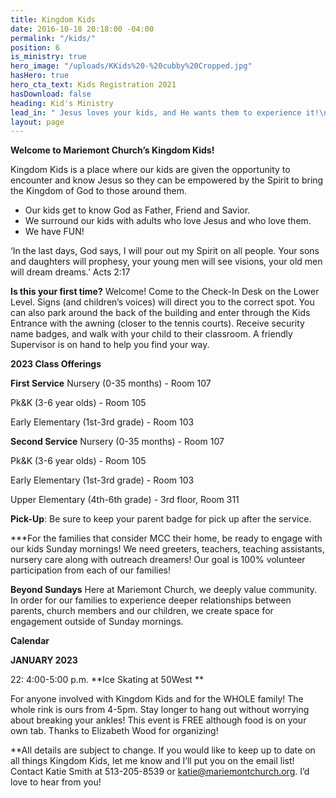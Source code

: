 ```yaml
---
title: Kingdom Kids
date: 2016-10-18 20:18:00 -04:00
permalink: "/kids/"
position: 6
is_ministry: true
hero_image: "/uploads/KKids%20-%20cubby%20Cropped.jpg"
hasHero: true
hero_cta_text: Kids Registration 2021
hasDownload: false
heading: Kid's Ministry
lead_in: " Jesus loves your kids, and He wants them to experience it!\n"
layout: page
---
```


**Welcome to Mariemont Church’s Kingdom Kids!**

Kingdom Kids is a place where our kids are given the opportunity to encounter and know Jesus so they can be empowered by the Spirit to bring the Kingdom of God to those around them.

* Our kids get to know God as Father, Friend and Savior.
* We surround our kids with adults who love Jesus and who love them.
* We have FUN!

‘In the last days, God says, I will pour out my Spirit on all people. Your sons and daughters will prophesy, your young men will see visions, your old men will dream dreams.’ Acts 2:17

**Is this your first time?** 
Welcome! Come to the Check-In Desk on the Lower Level. Signs (and children’s voices) will direct you to the correct spot. You can also park around the back of the building and enter through the Kids Entrance with the awning (closer to the tennis courts). Receive security name badges, and walk with your child to their classroom. A friendly Supervisor is on hand to help you find your way.

**2023 Class Offerings**

**First Service** 
Nursery (0-35 months) - Room 107

Pk&K (3-6 year olds) - Room 105
 
Early Elementary (1st-3rd grade) - Room 103

**Second Service**
Nursery (0-35 months) - Room 107

Pk&K (3-6 year olds) - Room 105

Early Elementary (1st-3rd grade) - Room 103

Upper Elementary (4th-6th grade) - 3rd floor, Room 311

**Pick-Up**:  Be sure to keep your parent badge for pick up after the service.

***For the families that consider MCC their home, be ready to engage with our kids Sunday mornings! We need greeters, teachers, teaching assistants, nursery care along with outreach dreamers!  Our goal is 100% volunteer participation from each of our families!

**Beyond Sundays**
Here at Mariemont Church, we deeply value community.  In order for our families to experience deeper relationships between parents, church members and our children, we create space for engagement outside of Sunday mornings.  

**Calendar**

**JANUARY 2023**

22:  4:00-5:00 p.m. **Ice Skating at 50West **

For anyone involved with Kingdom Kids and for the WHOLE family!  The whole rink is ours from 4-5pm.  Stay longer to hang out without worrying about breaking your ankles! This event is FREE although food is on your own tab.  Thanks to Elizabeth Wood for organizing!

**All details are subject to change.  If you would like to keep up to date on all things Kingdom Kids, let me know and I’ll put you on the email list!
Contact Katie Smith at 513-205-8539 or katie@mariemontchurch.org.  I’d love to hear from you!
